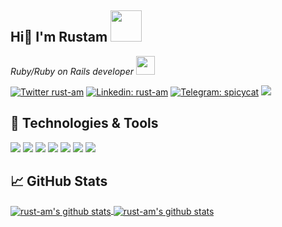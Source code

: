 <h2> Hi👋 I'm Rustam <img src="https://media.giphy.com/media/WUlplcMpOCEmTGBtBW/giphy.gif" width="50"></h2>
<p><em>Ruby/Ruby on Rails developer <img src="https://media.giphy.com/media/U71g2lkZZPPPvZOKcU/source.gif" width="30"> 
</em></p>

[![Twitter rust-am](https://img.shields.io/twitter/follow/russell_ocean?label=Follow)](https://twitter.com/intent/follow?screen_name=russell_ocean)
[![Linkedin: rust-am](https://img.shields.io/badge/-rustam-blue?style=flat&logo=Linkedin&logoColor=white&link=https://www.linkedin.com/in/rust-am/)](https://www.linkedin.com/in/rust-am/)
[![Telegram: spicycat](https://img.shields.io/badge/-spicycat-blue?style=flat&logo=elegram&logoColor=white&link=https://t.me/spicycat/)](https://t.me/spicycat/)
![](https://visitor-badge.glitch.me/badge?page_id=rust-am.rust-am)
<!-- [![GitHub rust-am](https://img.shields.io/github/followers/rust-am?label=follow&style=social)](https://github.com/rust-am) -->

<h2> 🔧 Technologies & Tools </h2>

![](https://img.shields.io/badge/OS-Linux-informational?style=flat-square&logo=linux&logoColor=white&color=0076D6)
![](https://img.shields.io/badge/Editors-VS_Code_|_Ruby_Mine-informational?style=flat-square&logo=visual-studio-code&logoColor=white&color=0076D6)
![](https://img.shields.io/badge/Code-Ruby-informational?style=flat-square&logo=ruby&logoColor=white&color=0076D6)
![](https://img.shields.io/badge/Framework-Rails-informational?style=flat-square&logo=rubyonrails&logoColor=white&color=0076D6)
![](https://img.shields.io/badge/Shell-Bash-informational?style=flat-square&logo=gnu-bash&logoColor=white&color=0076D6)
![](https://img.shields.io/badge/Tools-PostgreSQL-informational?style=flat-square&logo=postgresql&logoColor=white&color=0076D6)
![](https://img.shields.io/badge/Tools-Docker-informational?style=flat-square&logo=docker&logoColor=white&color=0076D6)

<h2> &#x1f4c8; GitHub Stats </h2>

<a href="https://github.com/rust-am/rust-am">
  <img align="center" src="https://github-readme-stats.vercel.app/api/top-langs/?username=rust-am&hide=c%2B%2B,c,html&title_color=6aa6f8&text_color=8a919a&icon_color=6aa6f8&bg_color=0e1116" alt="rust-am's github stats" />
</a>

<a href="https://github.com/rust-am/rust-am">
  <img align="center" src="https://github-readme-stats.vercel.app/api?username=rust-am&show_icons=true&line_height=27&count_private=true&title_color=6aa6f8&text_color=8a919a&icon_color=6aa6f8&bg_color=0e1116" alt="rust-am's github stats" />
</a>

